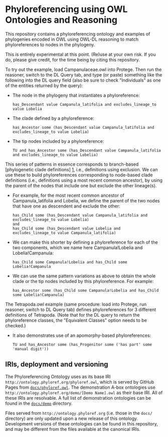 Phyloreferencing using OWL Ontologies and Reasoning
===================================================

This repository contains a phyloreferencing ontology and examples of phylogenies encoded in OWL using OWL-DL reasoning to match phyloreferences to nodes in the phylogeny.

This is entirely experimental at this point. (Re)use at your own risk. If you do, please give credit, for the time being by citing this repository.

To try out the example, load Campanulaceae.owl into Protege. Then run the reasoner, switch to the DL Query tab, and type (or paste) something like the following into the DL query field (also be sure to check "Individuals" as one of the entities returned by the query):

* The node in the phylogeny that instantiates a phyloreference:

  ```
  has_Descendant value Campanula_latifolia and excludes_lineage_to value Lobelia
  ```

* The clade defined by a phyloreference:

  ```
  has_Ancestor some (has_Descendant value Campanula_latifolia and excludes_lineage_to value Lobelia)
  ```

* The tip nodes included by a phyloreference:

  ```
  TU and has_Ancestor some (has_Descendant value Campanula_latifolia and excludes_lineage_to value Lobelia)
  ```

This series of patterns in essence corresponds to branch-based [phylogenetic clade definitions] [1], i.e., definitions using exclusion. We can use these to build phyloreferences corresponding to node-based clade definitions (i.e., definitions using a most recent common ancestor), by using the parent of the nodes that include one but exclude the other lineage(s).

* For example, for the most recent common ancestor of Campanula_latifolia and Lobelia, we define the parent of the two nodes that have one as descendent and exclude the other:

  ```
  has_Child some (has_Descendant value Campanula_latifolia and excludes_lineage_to value Lobelia)
  and
  has_Child some (has_Descendant value Lobelia and excludes_lineage_to value Campanula_latifolia)
  ```

* We can make this shorter by defining a phyloreference for each of the two components, which we name here Campanula!Lobelia and Lobelia!Campanula:

  ```
  has_Child some Campanula!Lobelia and has_Child some Lobelia!Campanula
  ```

* We can use the same pattern variations as above to obtain the whole clade or the tip nodes included by this phyloreference. For example:

  ```
  has_Ancestor some (has_Child some Campanula!Lobelia and has_Child some Lobelia!Campanula)
  ```

The Tetrapoda.owl example (same procedure: load into Protege, run reasoner, switch to DL Query tab) defines phyloreferences for 3 different definitions of Tetrapoda. (Note that for the DL query to return the phyloreference classes, the "Equivalent Classes" option needs to be checked.)

* It also demonstrates use of an apomorphy-based phyloreferences:

  ```
  TU and has_Ancestor some (has_Progenitor some ('has part' some 'manual digit'))
  ```

IRIs, deployment and versioning
-------------------------------

The Phyloreferencing Ontology uses as its base IRI `http://ontology.phyloref.org/phyloref.owl`, which is served by GitHub Pages from [`docs/phyloref.owl`](./docs/phyloref.owl). The demonstration A-box ontologies use `http://ontology.phyloref.org/demo/[Demo Name].owl` as their base IRI. All of these IRIs are resolvable. A full list of demonstration ontologies can be found in the [`docs/demo`](./docs/demo) directory.

Files served from `http://ontology.phyloref.org` (i.e. those in the `docs/` directory) are only updated upon a new release of this ontology. Development versions of these ontologies can be found in this repository, and may be different from the files available at the canonical IRIs.

[1]: http://dx.doi.org/10.1080/106351591007453 (P. C. Sereno, “The logical basis of phylogenetic taxonomy.,” Systematic Biology, vol. 54, no. 4, pp. 595–619, Aug. 2005.)
